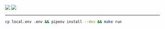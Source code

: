 [![](https://travis-ci.org/joaorafaelm/telegram-bot-template.svg?branch=master)](https://travis-ci.org/joaorafaelm/telegram-bot-template) [![](https://pyup.io/repos/github/joaorafaelm/telegram-bot-template/shield.svg)](https://pyup.io/repos/github/joaorafaelm/telegram-bot-template/)

* * *

```sh
cp local.env .env && pipenv install --dev && make run
```

